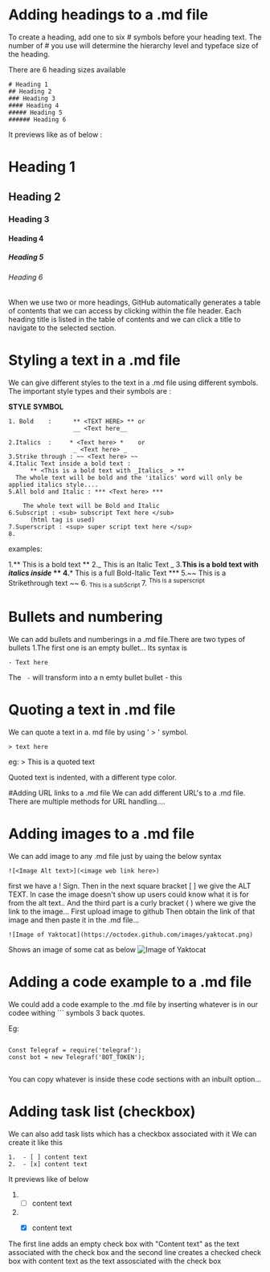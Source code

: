 # Adding headings to a .md file

To create a heading, add one to six # symbols before your heading text. The number of # you use will determine the hierarchy level and typeface size of the heading.

There are 6 heading sizes available
```
# Heading 1
## Heading 2
### Heading 3
#### Heading 4
##### Heading 5
###### Heading 6
```
It previews like as of below :
# Heading 1
## Heading 2
### Heading 3
#### Heading 4
##### Heading 5
###### Heading 6

When we use two or more headings, GitHub automatically generates a table of contents that we can access by clicking  within the file header. Each heading title is listed in the table of contents and we can click a title to navigate to the selected section.

# Styling a text in a .md file

We can give different styles to the text in a .md file using different symbols. The important style types and their symbols are :

  **STYLE**          **SYMBOL**
``` 
1. Bold    :      ** <TEXT HERE> ** or
                  __ <Text here__
              
2.Italics  :     * <Text here> *    or
                  _ <Text here> _
3.Strike through : ~~ <Text here> ~~
4.Italic Text inside a bold text :
      ** <This is a bold text with _Italics_ > **
  The whole text will be bold and the 'italics' word will only be applied italics style....
5.All bold and Italic : *** <Text here> ***

    The whole text will be Bold and Italic
6.Subscript : <sub> subscript Text here </sub>
      (html tag is used)
7.Superscript : <sup> super script text here </sup>
8.

```

examples:

1.** This is a bold text **
2._ This is an Italic Text _
3.**This is a bold text with _italics inside_ **
4.*** This is a full Bold-Italic Text ***
5.~~ This is a Strikethrough text ~~
6. <sub> This is a subScript </sub>
7. <sup> This is a superscript </sup>

# Bullets and numbering

We can add bullets and numberings in a .md file.There are two types of bullets
1.The first one is an empty bullet... Its syntax is
```
- Text here

```
The ```  - ``` will transform into a n emty bullet bullet - this 

# Quoting a text in .md file
We can quote a text in a. md file by using ' > ' symbol.

``` 
> text here
```
eg: > This is a quoted text


Quoted text is indented, with a different type color.


#Adding URL links to a .md file
We can add different URL's to a .md file. There are multiple methods for URL handling....










# Adding images to a .md file
We can add image to any .md file just by uaing the below syntax
```
![<Image Alt text>](<image web link here>)
```

first we have a ! Sign. Then in the next square bracket [ ] we give the ALT TEXT.
In case the  image doesn't show up users could know what it is for from the alt text..
And the third part is a curly bracket ( ) where we give the link to the image... First upload image to github
Then obtain the link of that image and then paste it in the .md file...
``` 
![Image of Yaktocat](https://octodex.github.com/images/yaktocat.png)
``` 
Shows an image of some cat as below
![Image of Yaktocat](https://octodex.github.com/images/yaktocat.png)


# Adding a code example to a  .md file
We could add a code example to the .md file by inserting whatever is in our codee withing ``` symbols 3 back quotes.

Eg:
```

Const Telegraf = require('telegraf');
const bot = new Telegraf('BOT_TOKEN');


```


You can copy whatever is inside these code sections with an inbuilt option...

# Adding task list (checkbox)

We can also add task lists which has a checkbox associated with it
We can create it like this
```
1.  - [ ] content text
2.  - [x] content text
```
It previews like of below
1.  - [ ] content text
2.  - [x] content text


The first line adds an empty check box with "Content text" as the text associated with the check box
and the second line creates a checked check box with content text as the text assosciated with the check box


